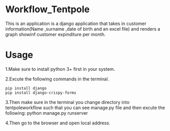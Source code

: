 # Workflow_Tentpole
This is an application is a django application that takes in customer information(Name ,surname ,date of birth and an excel file) and renders a graph showinf customer expinditure per month.

# Usage
1.Make sure to install python 3+ first in your system.

2.Excute the following commands in the terminal.
    
    pip install django
    pip install django-crispy-forms

3.Then make sure in the terminal you change directory into tentpoleworkflow such that you can see manage.py file and then excute the following:
    python manage.py runserver
    
4.Then go to the browser and open local address.
    

